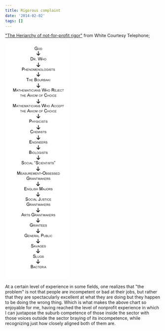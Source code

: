 ```yaml
---
title: Rigorous complaint
date: '2014-02-02'
tags: []
---
```


["The Heriarchy of not-for-profit rigor"](http://postcards.typepad.com/white_telephone/2014/02/the-hierarchy-of-not-for-profit-rigor.html) from White Courtesy Telephone;

![The hierarchy of rigor](2014-02-02-Rigorous-complaint/The_Hierarchy_of_Rigor.jpg)

At a certain level of experience in some fields, one realizes that "the problem" is not that people are incompetent or bad at their jobs, but rather that they are spectacularly excellent at what they are doing but they happen to be doing the wrong thing. Which is what makes the above chart so enjoyable for me, having reached the level of nonprofit experience in which I can juxtapose the suburb competence of those inside the sector with those voices outside the sector braying of its incompetence, while recognizing just how closely aligned both of them are.

